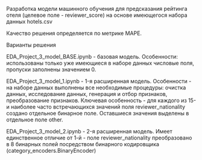 Разработка модели машинного обучения для предсказания рейтинга отеля (целевое поле - reviewer_score) на основе имеющегося набора данных hotels.csv

Качество решения определяется по метрике MAPE.

Варианты решения

EDA_Project_3_model_BASE.ipynb - базовая модель. Особенности: использованы только уже имеющиеся в наборе данных числовые поля, пропуски заполнены значением 0.

EDA_Project_3_model_1.ipynb - 1-я расширенная модель. Особенности - на наборе данных выполнены все необходимые процедуры: очистка данных, исследование данных, генерация и отбор признаков, преобразование признаков. Ключевая особенность - для каждого из 15-и наиболее часто встречающихся значений поля reviewer_nationality создано отдельное бинарное поле. Оставшиеся значения выделены в отдельное поле other.

EDA_Project_3_model_2.ipynb - 2-я расширенная модель. Имеет единственное отличие от 1-й - поле reviewer_nationality преобразовано в 8 бинарных полей посредством бинарного кодировщика (category_encoders.BinaryEncoder)
